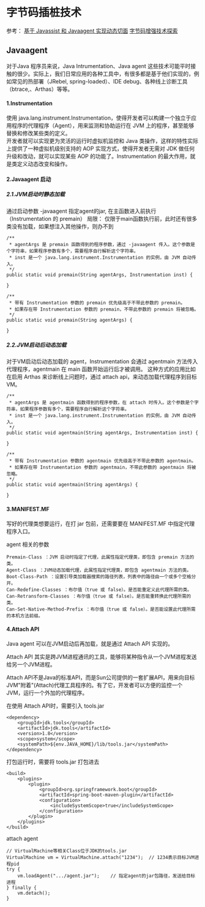 # 字节码插桩技术

参考： 
[基于 Javassist 和 Javaagent 实现动态切面](https://www.cnblogs.com/chiangchou/p/javassist.html#_label2)
[字节码增强技术探索](https://tech.meituan.com/2019/09/05/java-bytecode-enhancement.html)
## Javaagent
对于Java 程序员来说，Java Intrumentation、Java agent 这些技术可能平时接触的很少。实际上，我们日常应用的各种工具中，有很多都是基于他们实现的，例如常见的热部署（JRebel, spring-loaded）、IDE debug、各种线上诊断工具（btrace,、Arthas）等等。
#### 1.Instrumentation
使用 java.lang.instrument.Instrumentation，使得开发者可以构建一个独立于应用程序的代理程序（Agent），用来监测和协助运行在 JVM 上的程序，甚至能够替换和修改某些类的定义。  
开发者就可以实现更为灵活的运行时虚拟机监控和 Java 类操作，这样的特性实际上提供了一种虚拟机级别支持的 AOP 实现方式，使得开发者无需对 JDK 做任何升级和改动，就可以实现某些 AOP 的功能了。Instrumentation 的最大作用，就是类定义动态改变和操作。
#### 2.Javaagent 启动
##### 2.1.JVM启动时静态加载

通过启动参数 -javaagent 指定agent的jar, 在主函数进入前执行 （Instrumentation 的 premain）
局限： 仅限于main函数执行前，此时还有很多类没有加载，如果想注入其他操作，则办不到
```
/**
 * agentArgs 是 premain 函数得到的程序参数，通过 -javaagent 传入。这个参数是个字符串，如果程序参数有多个，需要程序自行解析这个字符串。
 * inst 是一个 java.lang.instrument.Instrumentation 的实例，由 JVM 自动传入。
 */
public static void premain(String agentArgs, Instrumentation inst) {

}

/**
 * 带有 Instrumentation 参数的 premain 优先级高于不带此参数的 premain。
 * 如果存在带 Instrumentation 参数的 premain，不带此参数的 premain 将被忽略。
 */
public static void premain(String agentArgs) {

}
```

##### 2.2.JVM启动后动态加载
对于VM启动后动态加载的 agent，Instrumentation 会通过 agentmain 方法传入代理程序，agentmain 在 main 函数开始运行后才被调用。
这种方式的应用比如在启用 Arthas 来诊断线上问题时，通过 attach api，来动态加载代理程序到目标VM。
```
/**
 * agentArgs 是 agentmain 函数得到的程序参数，在 attach 时传入。这个参数是个字符串，如果程序参数有多个，需要程序自行解析这个字符串。
 * inst 是一个 java.lang.instrument.Instrumentation 的实例，由 JVM 自动传入。
 */
public static void agentmain(String agentArgs, Instrumentation inst) {

}

/**
 * 带有 Instrumentation 参数的 agentmain 优先级高于不带此参数的 agentmain。
 * 如果存在带 Instrumentation 参数的 agentmain，不带此参数的 agentmain 将被忽略。
 */
public static void agentmain(String agentArgs) {

}
```

#### 3.MANIFEST.MF
写好的代理类想要运行，在打 jar 包前，还需要要在 MANIFEST.MF 中指定代理程序入口。   

agent 相关的参数
```
Premain-Class ：JVM 启动时指定了代理，此属性指定代理类，即包含 premain 方法的类。
Agent-Class ：JVM动态加载代理，此属性指定代理类，即包含 agentmain 方法的类。
Boot-Class-Path ：设置引导类加载器搜索的路径列表，列表中的路径由一个或多个空格分开。
Can-Redefine-Classes ：布尔值（true 或 false）。是否能重定义此代理所需的类。
Can-Retransform-Classes ：布尔值（true 或 false）。是否能重转换此代理所需的类。
Can-Set-Native-Method-Prefix ：布尔值（true 或 false）。是否能设置此代理所需的本机方法前缀。
```
#### 4.Attach API
Java agent 可以在JVM启动后再加载，就是通过 Attach API 实现的。  

Attach API 其实是跨JVM进程通讯的工具，能够将某种指令从一个JVM进程发送给另一个JVM进程。  

Attach API不是Java的标准API，而是Sun公司提供的一套扩展API，用来向目标JVM"附着"(Attach)代理工具程序的。有了它，开发者可以方便的监控一个JVM，运行一个外加的代理程序。

在使用 Attach API时，需要引入 tools.jar 
```
<dependency>
    <groupId>jdk.tools</groupId>
    <artifactId>jdk.tools</artifactId>
    <version>1.8</version>
    <scope>system</scope>
    <systemPath>${env.JAVA_HOME}/lib/tools.jar</systemPath>
</dependency>
```
打包运行时，需要将 tools.jar 打包进去
```
<build>
    <plugins>
        <plugin>
            <groupId>org.springframework.boot</groupId>
            <artifactId>spring-boot-maven-plugin</artifactId>
            <configuration>
                <includeSystemScope>true</includeSystemScope>
            </configuration>
        </plugin>
    </plugins>
</build>
```
attach agent
```
// VirtualMachine等相关Class位于JDK的tools.jar
VirtualMachine vm = VirtualMachine.attach("1234");  // 1234表示目标JVM进程pid
try {
    vm.loadAgent(".../agent.jar");    // 指定agent的jar包路径，发送给目标进程
} finally {
    vm.detach();
}
```
